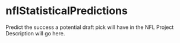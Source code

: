 # nflStatisticalPredictions
Predict the success a potential draft pick will have in the NFL
Project Description will go here.
